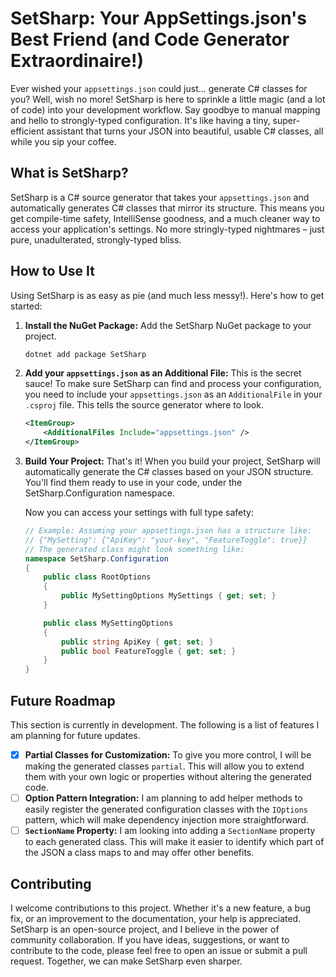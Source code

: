 # SetSharp: Your AppSettings.json's Best Friend (and Code Generator Extraordinaire!)

Ever wished your `appsettings.json` could just... generate C# classes for you? Well, wish no more! SetSharp is here to sprinkle a little magic (and a lot of code) into your development workflow. Say goodbye to manual mapping and hello to strongly-typed configuration. It's like having a tiny, super-efficient assistant that turns your JSON into beautiful, usable C# classes, all while you sip your coffee.

## What is SetSharp?

SetSharp is a C# source generator that takes your `appsettings.json` and automatically generates C# classes that mirror its structure. This means you get compile-time safety, IntelliSense goodness, and a much cleaner way to access your application's settings. No more stringly-typed nightmares – just pure, unadulterated, strongly-typed bliss.

## How to Use It

Using SetSharp is as easy as pie (and much less messy!). Here's how to get started:

1.  **Install the NuGet Package:** Add the SetSharp NuGet package to your project.

    ```bash
    dotnet add package SetSharp
    ```

2.  **Add your `appsettings.json` as an Additional File:** This is the secret sauce! To make sure SetSharp can find and process your configuration, you need to include your `appsettings.json` as an `AdditionalFile` in your `.csproj` file. This tells the source generator where to look.

    ```xml
    <ItemGroup>
        <AdditionalFiles Include="appsettings.json" />
    </ItemGroup>
    ```

3.  **Build Your Project:** That's it! When you build your project, SetSharp will automatically generate the C# classes based on your JSON structure. You'll find them ready to use in your code, under the SetSharp.Configuration namespace.

    Now you can access your settings with full type safety:
    ```csharp
    // Example: Assuming your appsettings.json has a structure like:
    // {"MySetting": {"ApiKey": "your-key", "FeatureToggle": true}}
    // The generated class might look something like:
    namespace SetSharp.Configuration
    {
        public class RootOptions
        {
            public MySettingOptions MySettings { get; set; }
        }

        public class MySettingOptions
        {
            public string ApiKey { get; set; }
            public bool FeatureToggle { get; set; }
        }
    }
    ```

## Future Roadmap

This section is currently in development. The following is a list of features I am planning for future updates.

* [x] **Partial Classes for Customization:** To give you more control, I will be making the generated classes `partial`. This will allow you to extend them with your own logic or properties without altering the generated code.
* [ ] **Option Pattern Integration:** I am planning to add helper methods to easily register the generated configuration classes with the `IOptions` pattern, which will make dependency injection more straightforward.
* [ ] **`SectionName` Property:** I am looking into adding a `SectionName` property to each generated class. This will make it easier to identify which part of the JSON a class maps to and may offer other benefits.

## Contributing

I welcome contributions to this project. Whether it's a new feature, a bug fix, or an improvement to the documentation, your help is appreciated. SetSharp is an open-source project, and I believe in the power of community collaboration. If you have ideas, suggestions, or want to contribute to the code, please feel free to open an issue or submit a pull request. Together, we can make SetSharp even sharper.

